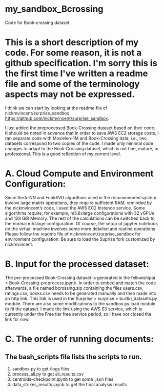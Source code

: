 # my_sandbox_Bcrossing
Code for Book-crossing dataset.

# This is a short description of my code. For some reason, it is not a github specification. I'm sorry this is the first time I've written a readme file and some of the terminology aspects may not be expressed.

I think we can start by looking at the readme file of nickmvincent/surprise_sandbox https://github.com/nickmvincent/surprise_sandbox.

I just added the preprocessed Book-Crossing dataset based on their code. It should be noted in advance that in order to save AWS EC2 storage costs, I ran separate code with Movielen-1M and Book-Crossing data, i.e., two datasets correspond to two copies of the code. I made only minimal code changes to adapt to the Book-Crossing dataset, which is not fine, mature, or professional. This is a good reflection of my current level.

# A. Cloud Compute and Environment Configuration:
Since the k-NN and FunkSVD algorithms used in the recommended system involve large matrix operations, they require sufficient RAM. reminded by the nickmvincent’s code, I used the AWS EC2 Instance service. Some algorithms require, for example, m5.8xlarge configurations with 32 vGPUs and 128 GiB Memory. The rest of the calculations can be switched back to the normal m5.large configuration. Of course, the setup of jupyter notebook on the virtual machine involves some more detailed and routine operations.
Please follow the readme file of nickmvincent/surprise_sandbox for environment configuration:
Be sure to load the Suprise fork customized by nickmvincent.

# B. Input for the processed dataset:
The pre-processed Book-Crossing dataset is generated in the fellowshipai > Book-Crossing-preprocess.ipynb. In order to embed and match the code afterwards, a file named bcrossing.zip containing the files users.csv, ratings.csv, books.csv needs to be generated manually and then made into an http link. This link is used in the Surprise > surprise > builtin_datasets.py module. There are also some modifications to the sandbox.py load module to fit the dataset.
I made the link using the AWS S3 service, which is currently under the Free tier free
service period, so I have not closed the link for now.

# C. The order of running documents:
## The bash_scripts file lists the scripts to run.
1. sandbox.py to get
/logs
files.
2. process_all.py
to get all_results.csv
3. centroids-checkpoint.ipynb
to get some .json files
4. data_strikes_results.ipynb
to get the final analysis results
